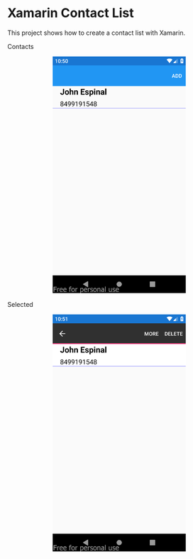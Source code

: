 # Xamarin Contact List

This project shows how to create a contact list with Xamarin.

Contacts

<p align="center">
<img src="images\Contact.png" width="300px" title="sample"/>
</p>

Selected

<p align="center">
<img src="Images\Selected.png" width="300px" title="sample"/>
</p>